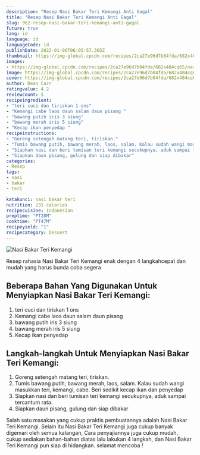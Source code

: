 ```yaml
---
description: "Resep Nasi Bakar Teri Kemangi Anti Gagal"
title: "Resep Nasi Bakar Teri Kemangi Anti Gagal"
slug: 962-resep-nasi-bakar-teri-kemangi-anti-gagal
future: true
lang: id
language: id
languageCode: id
publishDate: 2022-01-06T06:05:57.305Z 
thumbnail: https://img-global.cpcdn.com/recipes/2ca27e96d7b04fda/682x484cq65/nasi-bakar-teri-kemangi-foto-resep-utama.png
images:
- https://img-global.cpcdn.com/recipes/2ca27e96d7b04fda/682x484cq65/nasi-bakar-teri-kemangi-foto-resep-utama.png
image: https://img-global.cpcdn.com/recipes/2ca27e96d7b04fda/682x484cq65/nasi-bakar-teri-kemangi-foto-resep-utama.png
cover: https://img-global.cpcdn.com/recipes/2ca27e96d7b04fda/682x484cq65/nasi-bakar-teri-kemangi-foto-resep-utama.png
author: Dean Carr
ratingvalue: 4.2
reviewcount: 5
recipeingredient:
- "teri cuci dan tiriskan 1 ons"
- "Kemangi cabe laos daun salam daun pisang "
- "bawang putih iris 3 siung"
- "bawang merah iris 5 siung"
- "Kecap ikan penyedap "
recipeinstructions:
- "Goreng setengah matang teri, tiriskan."
- "Tumis bawang putih, bawang merah, laos, salam. Kalau sudah wangi masukkan teri, kemangi, cabe. Beri sedikit kecap ikan dan penyedap"
- "Siapkan nasi dan beri tumisan teri kemangi secukupnya, aduk sampai tercantum rata."
- "Siapkan daun pisang, gulung dan siap dibakar"
categories:
- Resep
tags:
- nasi
- bakar
- teri

katakunci: nasi bakar teri 
nutrition: 231 calories
recipecuisine: Indonesian
preptime: "PT28M"
cooktime: "PT47M"
recipeyield: "1"
recipecategory: Dessert
---
```



![Nasi Bakar Teri Kemangi](https://img-global.cpcdn.com/recipes/2ca27e96d7b04fda/682x484cq65/nasi-bakar-teri-kemangi-foto-resep-utama.png)

Resep rahasia Nasi Bakar Teri Kemangi  enak dengan 4 langkahcepat dan mudah yang harus bunda coba segera

<!--inarticleads1-->

## Beberapa Bahan Yang Digunakan Untuk Menyiapkan Nasi Bakar Teri Kemangi:

1. teri cuci dan tiriskan 1 ons
1. Kemangi cabe laos daun salam daun pisang 
1. bawang putih iris 3 siung
1. bawang merah iris 5 siung
1. Kecap ikan penyedap 



<!--inarticleads2-->

## Langkah-langkah Untuk Menyiapkan Nasi Bakar Teri Kemangi:

1. Goreng setengah matang teri, tiriskan.
1. Tumis bawang putih, bawang merah, laos, salam. Kalau sudah wangi masukkan teri, kemangi, cabe. Beri sedikit kecap ikan dan penyedap
1. Siapkan nasi dan beri tumisan teri kemangi secukupnya, aduk sampai tercantum rata.
1. Siapkan daun pisang, gulung dan siap dibakar




Salah satu masakan yang cukup praktis pembuatannya adalah  Nasi Bakar Teri Kemangi. Selain itu  Nasi Bakar Teri Kemangi  juga cukup banyak digemari oleh semua kalangan, Cara penyajiannya juga cukup mudah, cukup sediakan bahan-bahan diatas lalu lakukan 4 langkah, dan  Nasi Bakar Teri Kemangi  pun siap di hidangkan. selamat mencoba !
